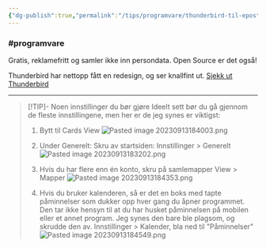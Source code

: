 ```yaml
---
{"dg-publish":true,"permalink":"/tips/programvare/thunderbird-til-epost/"}
---
```


### #programvare

Gratis, reklamefritt og samler ikke inn persondata. Open Source er det også!

Thunderbird har nettopp fått en redesign, og ser knallfint ut.
[Sjekk ut Thunderbird](https://www.thunderbird.net/nb-NO/)

---

> [!TIP]- Noen innstillinger du bør gjøre
> Ideelt sett bør du gå gjennom de fleste innstillingene, men her er de jeg synes er viktigst:
> 1. Bytt til Cards View
![Pasted image 20230913184003.png](/img/user/Vedlegg/Pasted%20image%2020230913184003.png)
> 
> 2. Under Generelt: Skru av startsiden:
Innstillinger > Generelt
![Pasted image 20230913183202.png](/img/user/Vedlegg/Pasted%20image%2020230913183202.png)
> 
> 3. Hvis du har flere enn én konto, skru på samlemapper
View > Mapper
![Pasted image 20230913184353.png](/img/user/Vedlegg/Pasted%20image%2020230913184353.png)
> 
> 4. Hvis du bruker kalenderen, så er det en boks med tapte påminnelser som dukker opp hver gang du åpner programmet. Den tar ikke hensyn til at du har husket påminnelsen på mobilen eller et annet program. Jeg synes den bare ble plagsom, og skrudde den av.
Innstillinger > Kalender, bla ned til "Påminnelser"
![Pasted image 20230913184549.png](/img/user/Vedlegg/Pasted%20image%2020230913184549.png)
